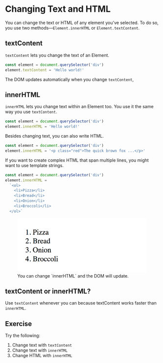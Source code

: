 # Changing Text and HTML

You can change the text or HTML of any element you've selected. To do so, you use two methods—`Element.innerHTML` or `Element.textContent`.

## textContent

`textContent` lets you change the text of an Element.

```js
const element = document.querySelector('div')
element.textContent = 'Hello world!'
```

The DOM updates automatically when you change `textContent`,

## innerHTML

`innerHTML` lets you change text within an Element too. You use it the same way you use `textContent`.

```js
const element = document.querySelector('div')
element.innerHTML = 'Hello world!'
```

Besides changing text, you can also write HTML.

```js
const element = document.querySelector('div')
element.innerHTML = '<p class="red">The quick brown fox ...</p>'
```

If you want to create complex HTML that span multiple lines, you might want to use template strings.

```js
const element = document.querySelector('div')
element.innerHTML =
  `<ol>
    <li>Pizza</li>
    <li>Bread</li>
    <li>Onion</li>
    <li>Broccoli</li>
  </ol>`
```

<figure>
  <img src="../../images/text-and-content/change-contents/innerHTML.png" alt="Screenshot of the DOM that shows the four list items">
  <figcaption>You can change `innerHTML` and the DOM will update.</figcaption>
</figure>

## textContent or innerHTML?

Use `textContent` whenever you can because textContent works faster than `innerHTML`.

## Exercise

Try the following:

1. Change text with `textContent`
2. Change text with `innerHTML`
3. Change HTML with `innerHTML`